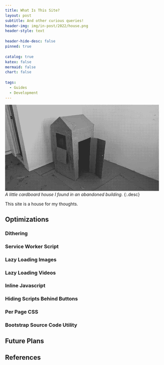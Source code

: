 ```yaml
---
title: What Is This Site?
layout: post
subtitle: And other curious queries!
header-img: img/in-post/2022/house.png
header-style: text

header-hide-desc: false
pinned: true

catalog: true
katex: false
mermaid: false
chart: false

tags:
  - Guides
  - Development
---
```


![Cardboard House](/img/in-post/2022/house.png)
*A little cardboard house I found in an abandoned building.*
{:.desc}

This site is a house for my thoughts.

## Optimizations

### Dithering

### Service Worker Script

### Lazy Loading Images

### Lazy Loading Videos

### Inline Javascript

### Hiding Scripts Behind Buttons

### Per Page CSS

### Bootstrap Source Code Utility

## Future Plans

## References